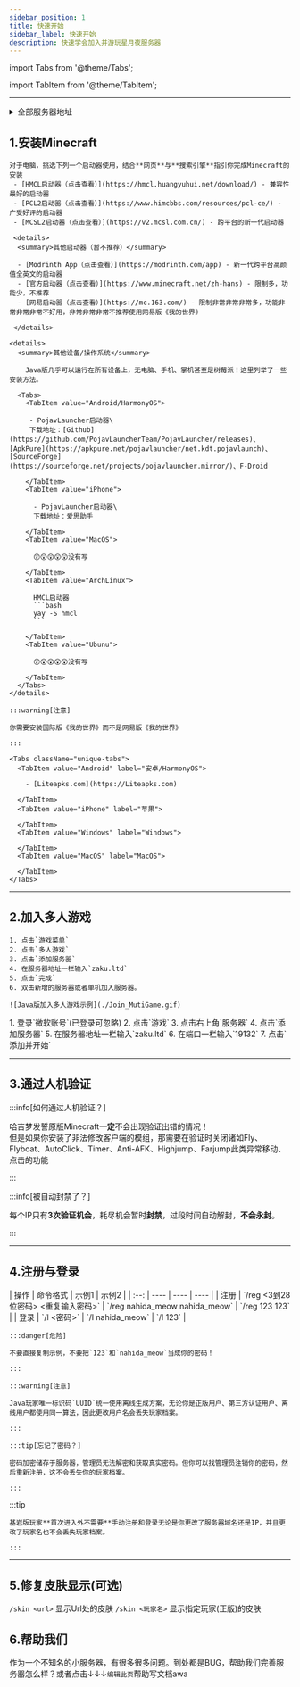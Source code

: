 ```yaml
---
sidebar_position: 1
title: 快速开始
sidebar_label: 快速开始
description: 快速学会加入并游玩星月夜服务器
---
```


import Tabs from '@theme/Tabs';

import TabItem from '@theme/TabItem';

----

<details>
  <summary>全部服务器地址</summary>

  | 服务器       | 地址                 | Java端口 | 基岩端口 |
  | :---------: | ------------------- | :---: | :---: |
  | 上海阿里云BGP | zaku.ltd            | 25565 | 19132 |
  | 宁波电信     | fhafm.fun            | 25565 | 19132 |
  | 宿迁蒲公英BGP | 2666v3.mc5173.cn    | 25565 | 19132 |

  <details>
    <summary>速览MOTD</summary>

    |                                    Java Edition                                    |                                        Bedrock Edition                                         |
    |:----------------------------------------------------------------------------------:|:----------------------------------------------------------------------------------------------:|
    |          ![fhafm.fun:25565 ](https://mcapi.us/server/image?ip=fhafm.fun)           |        ![fhafm.fun:19132](https://motdbe.blackbe.work/status_img?host=fhafm.fun:19132)         |
    | ![2666v3.mc5173.cn:25565](https://mcapi.us/server/image?ip=2666v3.mc5173.cn:25565) | ![2666v3.mc5173.cn:19132](https://motdbe.blackbe.work/status_img?host=2666v3.mc5173.cn:19132)  |
    |           ![zaku.ltd:25565 ](https://mcapi.us/server/image?ip=zaku.ltd)            |         ![zaku.ltd:19132](https://motdbe.blackbe.work/status_img?host=zaku.ltd:19132)          |

  </details>

  :::warning[注意]
  各节点数据并不完全互通，不同代理端的中不同子服的玩家聊天消息和玩家列表不可见。
  
  具体参阅：[代理服务器](/docs/proxy)
  :::

</details>

## 1.安装Minecraft

<Tabs groupId="game-edition">
  <TabItem value="JE" label="Java版">
    
    对于电脑，挑选下列一个启动器使用，结合**网页**与**搜索引擎**指引你完成Minecraft的安装
     - [HMCL启动器（点击查看）](https://hmcl.huangyuhui.net/download/) - 兼容性最好的启动器
     - [PCL2启动器（点击查看）](https://www.himcbbs.com/resources/pcl-ce/) - 广受好评的启动器
     - [MCSL2启动器（点击查看）](https://v2.mcsl.com.cn/) - 跨平台的新一代启动器
     
     <details>
      <summary>其他启动器（暂不推荐）</summary>
      
      - [Modrinth App（点击查看）](https://modrinth.com/app) - 新一代跨平台高颜值全英文的启动器
      - [官方启动器（点击查看）](https://www.minecraft.net/zh-hans) - 限制多，功能少，不推荐
      - [网易启动器（点击查看）](https://mc.163.com/) - 限制非常非常非常多，功能非常非常非常不好用，非常非常非常不推荐使用网易版《我的世界》
      
     </details>
    
    <details>
      <summary>其他设备/操作系统</summary>
      
        Java版几乎可以运行在所有设备上，无电脑、手机、掌机甚至是树莓派！这里列举了一些安装方法。
      
      <Tabs>
        <TabItem value="Android/HarmonyOS">
        
         - PojavLauncher启动器\
         下载地址：[Github](https://github.com/PojavLauncherTeam/PojavLauncher/releases)、[ApkPure](https://apkpure.net/pojavlauncher/net.kdt.pojavlaunch)、[SourceForge](https://sourceforge.net/projects/pojavlauncher.mirror/)、F-Droid
        
        </TabItem>
        <TabItem value="iPhone">
        
          - PojavLauncher启动器\
          下载地址：爱思助手
        
        </TabItem>
        <TabItem value="MacOS">
        
          😲😲😲😲😲没有写
        
        </TabItem>
        <TabItem value="ArchLinux">
          
          HMCL启动器
          ```bash
          yay -S hmcl
          ```
        
        </TabItem>
        <TabItem value="Ubunu">
        
          😲😲😲😲😲没有写
        
        </TabItem>
      </Tabs>
    </details>
  </TabItem>
    
  <TabItem value="BE" label="基岩版">
  
    :::warning[注意]
    
    你需要安装国际版《我的世界》而不是网易版《我的世界》
    
    :::
    
    <Tabs className="unique-tabs">
      <TabItem value="Android" label="安卓/HarmonyOS">
      
        - [Liteapks.com](https://Liteapks.com)
        
      </TabItem>
      <TabItem value="iPhone" label="苹果">
        
      </TabItem>
      <TabItem value="Windows" label="Windows">
        
      </TabItem>
      <TabItem value="MacOS" label="MacOS">
        
      </TabItem>
    </Tabs>
  </TabItem>
</Tabs>

----

## 2.加入多人游戏

<Tabs groupId="game-edition">
  <TabItem value="JE" label="Java版">
    
    1. 点击`游戏菜单`
    2. 点击`多人游戏`
    3. 点击`添加服务器`
    4. 在服务器地址一栏输入`zaku.ltd`
    5. 点击`完成`
    6. 双击新增的服务器或者单机加入服务器。

    ![Java版加入多人游戏示例](./Join_MutiGame.gif)
  </TabItem>
  <TabItem value="BE" label="基岩版">
    1. 登录`微软账号`(已登录可忽略)
    2. 点击`游戏`
    3. 点击右上角`服务器`
    4. 点击`添加服务器`
    5. 在服务器地址一栏输入`zaku.ltd`
    6. 在端口一栏输入`19132`
    7. 点击`添加并开始`
  </TabItem>
</Tabs>

----

## 3.通过人机验证

:::info[如何通过人机验证？]

哈吉梦发誓原版Minecraft**一定**不会出现验证出错的情况！\
但是如果你安装了非法修改客户端的模组，那需要在验证时关闭诸如Fly、Flyboat、AutoClick、Timer、Anti-AFK、Highjump、Farjump此类异常移动、点击的功能

:::

:::info[被自动封禁了？]

每个IP只有**3次验证机会**，耗尽机会暂时**封禁**，过段时间自动解封，**不会永封**。

:::

----

## 4.注册与登录

<Tabs groupId="game-edition">
  <TabItem value="JE" label="Java版">
    | 操作 | 命令格式 | 示例1 | 示例2 |
    | :--: | ---- | ---- | ---- |
    | 注册 | `/reg <3到28位密码> <重复输入密码>` | `/reg nahida_meow nahida_meow` | `/reg 123 123` |
    | 登录 | `/l <密码>` | `/l nahida_meow` | `/l 123` |
    
    :::danger[危险]

    不要直接复制示例，不要把`123`和`nahida_meow`当成你的密码！

    :::
    
    :::warning[注意]

    Java玩家唯一标识码`UUID`统一使用离线生成方案，无论你是正版用户、第三方认证用户、离线用户都使用同一算法，因此更改用户名会丢失玩家档案。

    :::
    
    :::tip[忘记了密码？]

    密码加密储存于服务器，管理员无法解密和获取真实密码。但你可以找管理员注销你的密码，然后重新注册，这不会丢失你的玩家档案。

    :::
  </TabItem>
  <TabItem value="BE" label="基岩版">
    :::tip
  
    基岩版玩家**首次进入外不需要**手动注册和登录无论是你更改了服务器域名还是IP，并且更改了玩家名也不会丢失玩家档案。
    
    :::
  </TabItem>
</Tabs>

----

## 5.修复皮肤显示(可选)

`/skin <url>` 显示Url处的皮肤
`/skin <玩家名>` 显示指定玩家(正版)的皮肤

## 6.帮助我们

作为一个不知名的小服务器，有很多很多问题。到处都是BUG，帮助我们完善服务器怎么样？或者点击↓↓↓`编辑此页`帮助写文档awa
